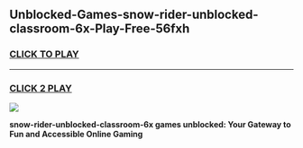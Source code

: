 
## Unblocked-Games-snow-rider-unblocked-classroom-6x-Play-Free-56fxh
<h3>
<a href="https://premium76.site?title=snow-rider-unblocked-classroom-6x&ref=23A">CLICK TO PLAY</a></h3>
<hr>

<h3>
<a href="https://premium76.site?title=snow-rider-unblocked-classroom-6x&ref=23A">CLICK 2 PLAY</a>
  
</h3>

<a href="https://premium76.site?title=snow-rider-unblocked-classroom-6x&ref=23A"><img src="https://clearcache.store/games.png"></a>


**snow-rider-unblocked-classroom-6x games unblocked: Your Gateway to Fun and Accessible Online Gaming**
